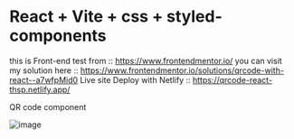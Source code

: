 # React + Vite + css + styled-components

this is Front-end test from :: https://www.frontendmentor.io/
you can visit my solution here :: https://www.frontendmentor.io/solutions/qrcode-with-react--a7wfpMid0
Live site Deploy with Netlify :: https://qrcode-react-thsp.netlify.app/

QR code component

![image](https://github.com/armzacup00/Qr-code-react/assets/75727727/79dbc734-1721-44f5-aec2-fd819c6e7423)
